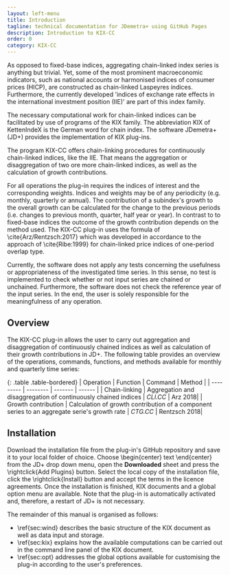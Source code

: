```yaml
---
layout: left-menu
title: Introduction
tagline: technical documentation for JDemetra+ using GitHub Pages
description: Introduction to KIX-CC
order: 0
category: KIX-CC
---
```


As opposed to fixed-base indices, aggregating chain-linked index series is anything but trivial. Yet, some of the most prominent macroeconomic indicators, such as national accounts or harmonised indices of consumer prices (HICP), are constructed as chain-linked Laspeyres indices. Furthermore, the currently developed 'indices of exchange rate effects in the international investment position (IIE)' are part of this index family.

The necessary computational work for chain-linked indices can be facilitated by use of programs of the KIX family. The abbreviation KIX of KettenIndeX is the German word for chain index. The software JDemetra+ (JD+) provides the implementation of KIX plug-ins.

The program KIX-CC offers chain-linking procedures for continuously chain-linked indices, like the IIE. That means the aggregation or disaggregation of two ore more chain-linked indices, as well as the calculation of growth contributions.

For all operations the plug-in requires the indices of interest and the corresponding weights. Indices and weights may be of any periodicity (e.g. monthly, quarterly or annual). The contribution of a subindex's growth to the overall growth can be calculated for the change to the previous periods (i.e. changes to previous month, quarter, half year or year). In contrast to to fixed-base indices the outcome of the growth contribution depends on the method used. The KIX-CC plug-in uses the formula of \cite{Arz/Rentzsch:2017} which was developed in accordance to the approach of \cite{Ribe:1999} for chain-linked price indices of one-period overlap type.

Currently, the software does not apply any tests concerning the usefulness or appropriateness of the investigated time series. In this sense, no test is implemented to check whether or not input series are chained or unchained. Furthermore, the software does not check the reference year of the input series. In the end, the user is solely responsible for the meaningfulness of any operation.

## Overview

The KIX-CC plug-in allows the user to carry out aggregation and disaggregation of continuously chained indices as well as calculation of their growth contributions in JD+. The following table provides an overview of the operations, commands, functions, and methods available for monthly and quarterly time series:


{: .table .table-bordered}
| Operation | Function | Command | Method |
| --------- | -------- | ------- | ------ |
| Chain-linking | Aggregation and disaggregation of continuously chained indices | *CLI.CC* | Arz 2018|
| Growth contribution | Calculation of growth contribution of a component series to an aggregate serie's growth rate | *CTG.CC* | Rentzsch 2018|

## Installation

Download the installation file from the plug-in's GitHub repository and save it to your local folder of choice. Choose
\begin{center}
text
\end{center}
from the JD+ drop down menu, open the **Downloaded** sheet and press the \rightclick{Add Plugins} button. Select the local copy of the installation file, click the \rightclick{Install} button and accept the terms in the licence agreements. Once the installation is finished, KIX documents and a global option menu are available. Note that the plug-in is automatically activated and, therefore, a restart of JD+ is not necessary.

The remainder of this manual is organised as follows:

  * \ref{sec:wind} describes the basic structure of the KIX document as well as data input and storage.
  * \ref{sec:kix} explains how the available computations can be carried out in the command line panel of the KIX document.
  * \ref{sec:opt} addresses the global options available for customising the plug-in according to the user's preferences.